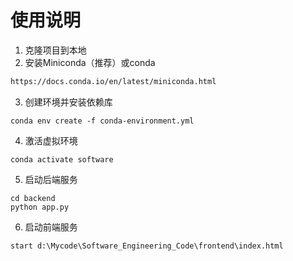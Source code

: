# 使用说明
1. 克隆项目到本地
2. 安装Miniconda（推荐）或conda
```bash
https://docs.conda.io/en/latest/miniconda.html
```
3. 创建环境并安装依赖库
```
conda env create -f conda-environment.yml
```
4. 激活虚拟环境
```
conda activate software
```
5. 启动后端服务
```
cd backend
python app.py
```
6. 启动前端服务
```
start d:\Mycode\Software_Engineering_Code\frontend\index.html
```